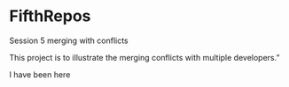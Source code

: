 # FifthRepos
Session 5 merging with conflicts

This project is to illustrate the merging conflicts with multiple developers.”

I have been here
